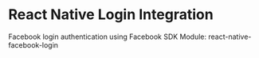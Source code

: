 # React Native Login Integration

Facebook login authentication using Facebook SDK
Module: react-native-facebook-login
